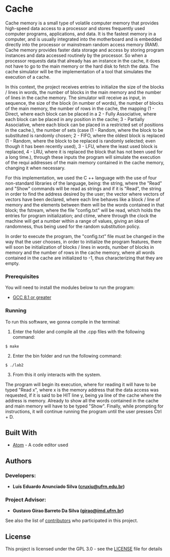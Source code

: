 # Cache

Cache memory is a small type of volatile computer memory that provides high-speed data access to a processor and stores frequently used computer programs, applications, and data. It is the fastest memory in a computer, and is usually integrated into the motherboard and is embedded directly into the processor or mainstream random access memory (RAM). Cache memory provides faster data storage and access by storing program instances and data accessed routinely by the processor. So when a processor requests data that already has an instance in the cache, it does not have to go to the main memory or the hard disk to fetch the data. The cache simulator will be the implementation of a tool that simulates the execution of a cache.

In this context, the project receives entries to initialize the size of the blocks / lines in words, the number of blocks in the main memory and the number of lines in the cache memory. The simulator will receive as input, in sequence, the size of the block (in number of words), the number of blocks of the main memory, the number of rows in the cache, the mapping (1 - Direct, where each block can be placed in a 2 - Fully Associative, where each block can be placed in any position in the cache; 3 - Partially Associative, where each block can be placed in a restricted set of positions in the cache.), the number of sets (case (1 - Random, where the block to be substituted is randomly chosen; 2 - FIFO, where the oldest block is replaced (1 - Random, where the block to be replaced is randomly selected; even though it has been recently used), 3 - LFU, where the least used block is replaced, 4 - LRU, where it is replaced the block that has not been used for a long time.), through these inputs the program will simulate the execution of the requi addresses of the main memory contained in the cache memory, changing it when necessary.

For this implementation, we used the C ++ language with the use of four non-standard libraries of the language, being: the string, where the "Read" and "Show" commands will be read as strings and if it is "Read", the string in order to find the address desired by the user; the vector where vectors of vectors have been declared, where each line behaves like a block / line of memory and the elements between them will be the words contained in that block; the fstream, where the file "config.txt" will be read, which holds the entries for program initialization; and ctime, where through the clock the machine will get a number within a range of values, giving an idea of ​​randomness, thus being used for the random substitution policy.

In order to execute the program, the "config.txt" file must be changed in the way that the user chooses, in order to initialize the program features, there will soon be initialization of blocks / lines in words, number of blocks in memory and the number of rows in the cache memory, where all words contained in the cache are initialized to -1, thus characterizing that they are empty.
    
### Prerequisites

You will need to install the modules below to run the program: 
* [GCC 8.1 or greater](http://gcc.gnu.org/)

### Running

To run this software, we gonna compile in the terminal:
1. Enter the folder and compile all the .cpp files with the following command:
```
$ make
```
2. Enter the bin folder and run the following command:
```
$ ./lab2
```
3. From this it only interacts with the system.

The program will begin its execution, where for reading it will have to be typed "Read x", where x is the memory address that the data access was requested, if it is said to be HIT line y, being ya line of the cache where the address is memory. Already to show all the words contained in the cache and main memory will have to be typed "Show". Finally, while prompting for instructions, it will continue running the program until the user presses Ctrl + D.

## Built With

* [Atom](https://atom.io/) - A code editor used

## Authors
### Developers: 
* **Luís Eduardo Anunciado Silva ([cruxiu@ufrn.edu.br](mailto:cruxiu@ufrn.edu.br))** 
### Project Advisor: 
* **Gustavo Girao Barreto Da Silva ([girao@imd.ufrn.br](mailto:girao@imd.ufrn.br))** 

See also the list of [contributors](https://github.com/cruxiu/IMD0041-Cache/contributors) who participated in this project.

## License

This project is licensed under the GPL 3.0 - see the [LICENSE](LICENSE) file for details
